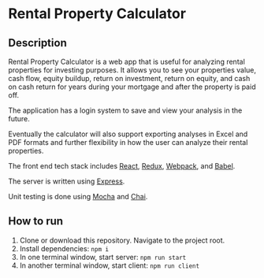 # Rental Property Calculator

## Description

Rental Property Calculator is a web app that is useful for analyzing rental properties for investing purposes. It allows you to see your properties value, cash flow, equity buildup, return on investment, return on equity, and cash on cash return for years during your mortgage and after the property is paid off.

The application has a login system to save and view your analysis in the future.

Eventually the calculator will also support exporting analyses in Excel and PDF formats and further flexibility in how the user can analyze their rental properties.

The front end tech stack includes [React](https://github.com/facebook/react), [Redux](https://github.com/reduxjs/redux), [Webpack](https://github.com/webpack/webpack), and [Babel](https://github.com/babel/babel).

The server is written using [Express](https://github.com/expressjs/express).

Unit testing is done using [Mocha](https://github.com/mochajs/mocha) and [Chai](https://github.com/chaijs/chai).

## How to run

1. Clone or download this repository.  Navigate to the project root.
2. Install dependencies: `npm i`
3. In one terminal window, start server: `npm run start`
4. In another terminal window, start client: `npm run client`
